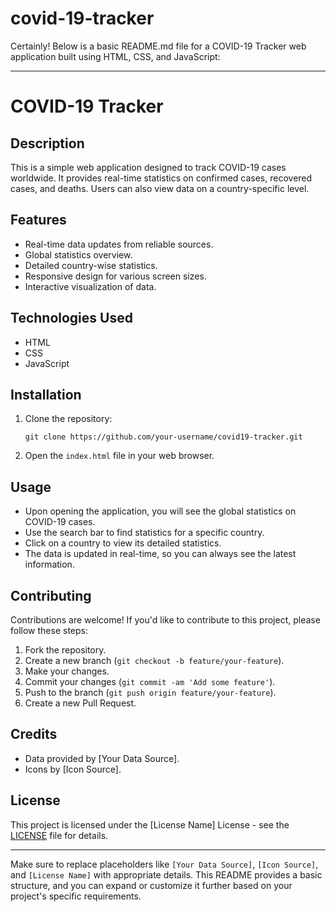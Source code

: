 # covid-19-tracker
Certainly! Below is a basic README.md file for a COVID-19 Tracker web application built using HTML, CSS, and JavaScript:

---

# COVID-19 Tracker

## Description
This is a simple web application designed to track COVID-19 cases worldwide. It provides real-time statistics on confirmed cases, recovered cases, and deaths. Users can also view data on a country-specific level.

## Features
- Real-time data updates from reliable sources.
- Global statistics overview.
- Detailed country-wise statistics.
- Responsive design for various screen sizes.
- Interactive visualization of data.

## Technologies Used
- HTML
- CSS
- JavaScript

## Installation
1. Clone the repository:
   ```
   git clone https://github.com/your-username/covid19-tracker.git
   ```
2. Open the `index.html` file in your web browser.

## Usage
- Upon opening the application, you will see the global statistics on COVID-19 cases.
- Use the search bar to find statistics for a specific country.
- Click on a country to view its detailed statistics.
- The data is updated in real-time, so you can always see the latest information.

## Contributing
Contributions are welcome! If you'd like to contribute to this project, please follow these steps:
1. Fork the repository.
2. Create a new branch (`git checkout -b feature/your-feature`).
3. Make your changes.
4. Commit your changes (`git commit -am 'Add some feature'`).
5. Push to the branch (`git push origin feature/your-feature`).
6. Create a new Pull Request.

## Credits
- Data provided by [Your Data Source].
- Icons by [Icon Source].

## License
This project is licensed under the [License Name] License - see the [LICENSE](LICENSE) file for details.

---

Make sure to replace placeholders like `[Your Data Source]`, `[Icon Source]`, and `[License Name]` with appropriate details. This README provides a basic structure, and you can expand or customize it further based on your project's specific requirements.
